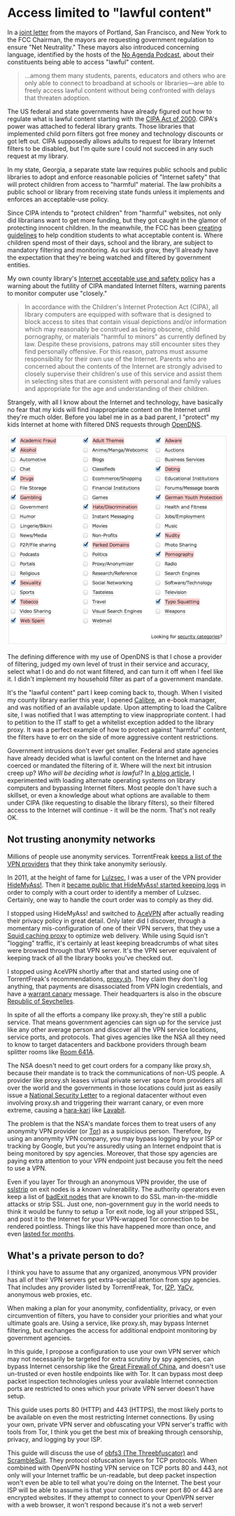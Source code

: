 # Access limited to "lawful content"

In a [joint letter](http://www.portlandoregon.gov/revenue/article/497599) from the mayors of Portland, San Francisco, and New York to the FCC Chairman, the mayors are requesting government regulation to ensure "Net Neutrality." These mayors also introduced concerning language, identified by the hosts of the [No Agenda Podcast](http://www.noagendashow.com/), about their constituents being able to access "lawful" content.


> ...among them many students, parents, educators and others who are only able to connect to broadband at schools or libraries—are able to freely access lawful content without being confronted with delays that threaten adoption.

The US federal and state governments have already figured out how to regulate what is lawful content starting with the [CIPA Act of 2000](http://www.ncsl.org/research/telecommunications-and-information-technology/state-internet-filtering-laws.aspx). CIPA's power was attached to federal library grants. Those libraries that implemented child porn filters got free money and technology discounts or got left out. CIPA supposedly allows adults to request for library Internet filters to be disabled, but I'm quite sure I could not succeed in any such request at my library.

In my state, Georgia, a separate state law requires public schools and public libraries to adopt and enforce reasonable policies of "Internet safety" that will protect children from access to "harmful" material. The law prohibits a public school or library from receiving state funds unless it implements and enforces an acceptable-use policy.

Since CIPA intends to "protect children" from "harmful" websites, not only did librarians want to get more funding, but they got caught in the glamor of protecting innocent children. In the meanwhile, the FCC has been [creating guidelines](https://www.fcc.gov/guides/childrens-internet-protection-act) to help condition students to what acceptable content is. Where children spend most of their days, school and the library, are subject to mandatory filtering and monitoring. As our kids grow, they'll already have the expectation that they're being watched and filtered by government entities.

My own county library's [Internet acceptable use and safety policy](http://forsythpl.org/aboutFCPL/showPolicy.aspx#policy_anchor_18) has a warning about the futility of CIPA mandated Internet filters, warning parents to monitor computer use "closely."

> In accordance with the Children's Internet Protection Act (CIPA), all library computers are equipped with software that is designed to block access to sites that contain visual depictions and/or information which may reasonably be construed as being obscene, child pornography, or materials "harmful to minors" as currently defined by law. Despite these provisions, patrons may still encounter sites they find personally offensive. For this reason, patrons must assume responsibility for their own use of the Internet. Parents who are concerned about the contents of the Internet are strongly advised to closely supervise their children's use of this service and assist them in selecting sites that are consistent with personal and family values and appropriate for the age and understanding of their children.

Strangely, with all I know about the Internet and technology, have basically no fear that my kids will find inappropriate content on the Internet until they're much older. Before you label me in as a bad parent, I "protect" my kids Internet at home with filtered DNS requests through [OpenDNS](http://www.opendns.com/).

![OpenDNS filter options](images/opendns_filter.jpg)

The defining difference with my use of OpenDNS is that I chose a provider of filtering, judged my own level of trust in their service and accuracy, select what I do and do not want filtered, and can turn it off when I feel like it. I didn't implement my household filter as part of a government mandate.

It's the "lawful content" part I keep coming back to, though. When I visited my county library earlier this year, I opened [Calibre](http://calibre-ebook.com/), an e-book manager, and was notified of an available update. Upon attempting to load the Calibre site, I was notified that I was attempting to view inappropriate content. I had to petition to the IT staff to get a whitelist exception added to the library proxy. It was a perfect example of how to protect against "harmful" content, the filters have to err on the side of more aggressive content restrictions.

Government intrusions don't ever get smaller. Federal and state agencies have already decided what is lawful content on the Internet and have coerced or mandated the filtering of it. Where will the next bit intrusion creep up? *Who will be deciding what is lawful?* In [a blog article](https://deekayen.net/exploiting-noninterventionalists), I experimented with loading alternate operating systems on library computers and bypassing Internet filters. Most people don't have such a skillset, or even a knowledge about what options are available to them under CIPA (like requesting to disable the library filters), so their filtered access to the Internet will continue - it will be the norm. That's not really OK.

## Not trusting anonymity networks

Millions of people use anonymity services. TorrentFreak [keeps a list of the VPN providers](http://torrentfreak.com/which-vpn-services-take-your-anonymity-seriously-2014-edition-140315/) that they think take anonymity seriously.

In 2011, at the height of fame for [Lulzsec](https://en.wikipedia.org/wiki/LulzSec), I was a user of the VPN provider [HideMyAss!](https://www.hidemyass.com/). Then it [became public that HideMyAss! started keeping logs](http://www.theregister.co.uk/2011/09/26/hidemyass_lulzsec_controversy/) in order to comply with a court order to identify a member of Lulzsec. Certainly, one way to handle the court order was to comply as they did.

I stopped using HideMyAss! and switched to [AceVPN](http://www.acevpn.com/) after actually reading their privacy policy in great detail. Only later did I discover, through a momentary mis-configuration of one of their VPN servers, that they use a [Squid caching proxy](http://www.squid-cache.org/) to optimize web delivery. While using Squid isn't "logging" traffic, it's certainly at least keeping breadcrumbs of what sites were browsed through that VPN server. It's the VPN server equivalent of keeping track of all the library books you've checked out.

I stopped using AceVPN shortly after that and started using one of TorrentFreak's recommendations, [proxy.sh](https://proxy.sh/panel/aff.php?aff=115). They claim they don't log anything, that payments are disassociated from VPN login credentials, and have a [warrant canary](https://en.wikipedia.org/wiki/Warrant_canary) message. Their headquarters is also in the obscure [Republic of Seychelles](https://en.wikipedia.org/wiki/Seychelles).

In spite of all the efforts a company like proxy.sh, they're still a public service. That means government agencies can sign up for the service just like any other average person and discover all the VPN service locations, service ports, and protocols. That gives agencies like the NSA all they need to know to target datacenters and backbone providers through beam splitter rooms like [Room 641A](https://en.wikipedia.org/wiki/Room_641A).

The NSA doesn't need to get court orders for a company like proxy.sh, because their mandate is to track the communications of non-US people. A provider like proxy.sh leases virtual private server space from providers all over the world and the governments in those locations could just as easily issue a [National Security Letter](https://en.wikipedia.org/wiki/National_security_letter) to a regional datacenter without even involving proxy.sh and triggering their warrant canary, or even more extreme, causing a [hara-kari](https://www.wordnik.com/words/hara-kiri) like [Lavabit](http://www.theguardian.com/technology/2013/aug/08/lavabit-email-shut-down-edward-snowden).

The problem is that the NSA's mandate forces them to treat users of any anonymity VPN provider (or [Tor](https://www.torproject.org/)) as a suspicious person. Therefore, by using an anonymity VPN company, you may bypass logging by your ISP or tracking by Google, but you're assuredly using an Internet endpoint that is being monitored by spy agencies. Moreover, that those spy agencies are paying extra attention to your VPN endpoint just because you felt the need to use a VPN.

Even if you layer Tor through an anonymous VPN provider, the use of [sslstrip](http://www.thoughtcrime.org/software/sslstrip/) on exit nodes is a known vulnerability. The authority operators even keep a list of [badExit nodes](https://trac.torproject.org/projects/tor/wiki/doc/badRelays) that are known to do SSL man-in-the-middle attacks or strip SSL. Just one, non-government guy in the world needs to think it would be funny to setup a Tor exit node, log all your stripped SSL, and post it to the Internet for your VPN-wrapped Tor connection to be rendered pointless. Things like this have happened more than once, and even [lasted for months](http://invisibler.com/tor-compromised/).

## What's a private person to do?

I think you have to assume that any organized, anonymous VPN provider has all of their VPN servers get extra-special attention from spy agencies. That includes any provider listed by TorrentFreak, Tor, [I2P](https://geti2p.net), [YaCy](http://yacy.net/), anonymous web proxies, etc.

When making a plan for your anonymity, confidentiality, privacy, or even circumvention of filters, you have to consider your priorities and what your ultimate goals are. Using a service, like proxy.sh, may bypass Internet filtering, but exchanges the access for additional endpoint monitoring by government agencies.

In this guide, I propose a configuration to use your own VPN server which may not necessarily be targeted for extra scrutiny by spy agencies, can bypass Internet censorship like the [Great Firewall of China](https://en.wikipedia.org/wiki/Great_Firewall_of_China), and doesn't use un-trusted or even hostile endpoints like with Tor. It can bypass most deep packet inspection technologies unless your available Internet connection ports are restricted to ones which your private VPN server doesn't have setup.

This guide uses ports 80 (HTTP) and 443 (HTTPS), the most likely ports to be available on even the most restricting Internet connections. By using your own, private VPN server and obfuscating your VPN server's traffic with tools from Tor, I think you get the best mix of breaking through censorship, privacy, and logging by your ISP.

This guide will discuss the use of [obfs3 (The Threebfuscator)](https://gitweb.torproject.org/pluggable-transports/obfsproxy.git/blob/HEAD:/doc/obfs3/obfs3-protocol-spec.txt) and [ScrambleSuit](https://kryptera.se/wp-content/uploads/2014/02/ScrambleSuit-A-Polymorphic-Network-Protocol-to-Circumvent-Censorship.pdf). They protocol obfuscation layers for TCP protocols. When combined with OpenVPN hosting VPN service on TCP ports 80 and 443, not only will your Internet traffic be un-readable, but deep packet inspection won't even be able to tell what you're doing on the Internet. The best your ISP will be able to assume is that your connections over port 80 or 443 are encrypted websites. If they attempt to connect to your OpenVPN server with a web browser, it won't respond because it's not a web server!
